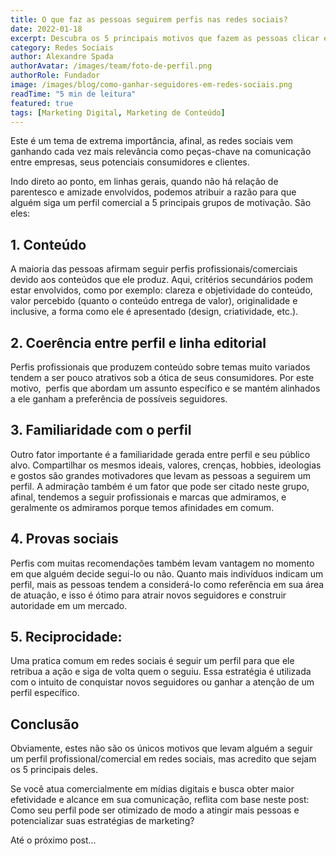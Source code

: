 ```yaml
---
title: O que faz as pessoas seguirem perfis nas redes sociais?
date: 2022-01-18
excerpt: Descubra os 5 principais motivos que fazem as pessoas clicar em seguir quando encontram um perfil profissional.
category: Redes Sociais
author: Alexandre Spada
authorAvatar: /images/team/foto-de-perfil.png
authorRole: Fundador
image: /images/blog/como-ganhar-seguidores-em-redes-sociais.png
readTime: "5 min de leitura"
featured: true
tags: [Marketing Digital, Marketing de Conteúdo]
---
```


Este é um tema de extrema importância, afinal, as redes sociais vem ganhando cada vez mais relevância como peças-chave na comunicação entre empresas, seus potenciais consumidores e clientes.  

Indo direto ao ponto, em linhas gerais, quando não há relação de parentesco e amizade envolvidos, podemos atribuir a razão para que alguém siga um perfil comercial a 5 principais grupos de motivação. São eles:

## **1.** **Conteúdo**

A maioria das pessoas afirmam seguir perfis profissionais/comerciais devido aos conteúdos que ele produz. Aqui, critérios secundários podem estar envolvidos, como por exemplo: clareza e objetividade do conteúdo, valor percebido (quanto o conteúdo entrega de valor), originalidade e inclusive, a forma como ele é apresentado (design, criatividade, etc.).

## **2.** **Coerência entre perfil e linha editorial**

Perfis profissionais que produzem conteúdo sobre temas muito variados tendem a ser pouco atrativos sob a ótica de seus consumidores. Por este motivo,  perfis que abordam um assunto específico e se mantém alinhados a ele ganham a preferência de possíveis seguidores.

## **3.** **Familiaridade com o perfil**

Outro fator importante é a familiaridade gerada entre perfil e seu público alvo. Compartilhar os mesmos ideais, valores, crenças, hobbies, ideologias e gostos são grandes motivadores que levam as pessoas a seguirem um perfil. A admiração também é um fator que pode ser citado neste grupo, afinal, tendemos a seguir profissionais e marcas que admiramos, e geralmente os admiramos porque temos afinidades em comum.

## **4.** **Provas sociais**

Perfis com muitas recomendações também levam vantagem no momento em que alguém decide segui-lo ou não. Quanto mais indivíduos indicam um perfil, mais as pessoas tendem a considerá-lo como referência em sua área de atuação, e isso é ótimo para atrair novos seguidores e construir autoridade em um mercado. 

## **5.** **Reciprocidade:**

Uma pratica comum em redes sociais é seguir um perfil para que ele retribua a ação e siga de volta quem o seguiu. Essa estratégia é utilizada com o intuito de conquistar novos seguidores ou ganhar a atenção de um perfil específico.

## Conclusão

Obviamente, estes não são os únicos motivos que levam alguém a seguir um perfil profissional/comercial em redes sociais, mas acredito que sejam os 5 principais deles.

Se você atua comercialmente em mídias digitais e busca obter maior efetividade e alcance em sua comunicação, reflita com base neste post: Como seu perfil pode ser otimizado de modo a atingir mais pessoas e potencializar suas estratégias de marketing? 

Até o próximo post…
